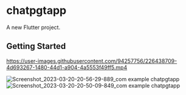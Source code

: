 # chatpgtapp

A new Flutter project.

## Getting Started


https://user-images.githubusercontent.com/94257756/226438709-4d693267-1480-44d1-a904-4a5553f49ff5.mp4


![Screenshot_2023-03-20-20-56-29-889_com example chatpgtapp](https://user-images.githubusercontent.com/94257756/226438577-7e270452-50b6-4697-8819-7126eb82ee20.jpg)
![Screenshot_2023-03-20-20-50-09-849_com example chatpgtapp](https://user-images.githubusercontent.com/94257756/226438590-6fecec46-a6d3-4697-a4b7-c155af5b3c1b.jpg)
